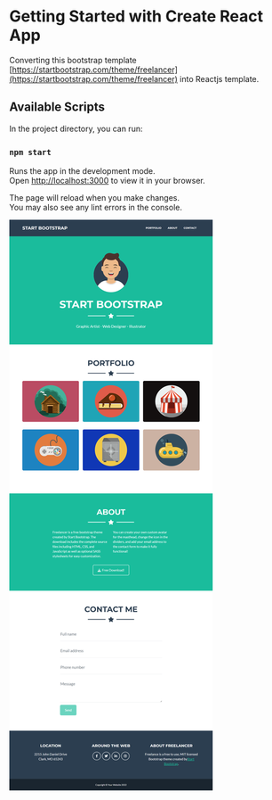 # Getting Started with Create React App

Converting this bootstrap template [https://startbootstrap.com/theme/freelancer](https://startbootstrap.com/theme/freelancer)
into Reactjs template.

## Available Scripts

In the project directory, you can run:

### `npm start`

Runs the app in the development mode.\
Open [http://localhost:3000](http://localhost:3000) to view it in your browser.

The page will reload when you make changes.\
You may also see any lint errors in the console.

![final output image](./src/assets/final.png)